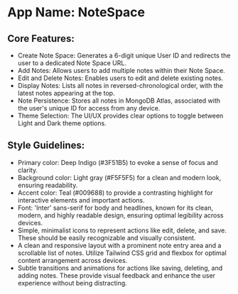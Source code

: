 # **App Name**: NoteSpace

## Core Features:

- Create Note Space: Generates a 6-digit unique User ID and redirects the user to a dedicated Note Space URL.
- Add Notes: Allows users to add multiple notes within their Note Space.
- Edit and Delete Notes: Enables users to edit and delete existing notes.
- Display Notes: Lists all notes in reversed-chronological order, with the latest notes appearing at the top.
- Note Persistence: Stores all notes in MongoDB Atlas, associated with the user's unique ID for access from any device.
- Theme Selection: The UI/UX provides clear options to toggle between Light and Dark theme options.

## Style Guidelines:

- Primary color: Deep Indigo (#3F51B5) to evoke a sense of focus and clarity.
- Background color: Light gray (#F5F5F5) for a clean and modern look, ensuring readability.
- Accent color: Teal (#009688) to provide a contrasting highlight for interactive elements and important actions.
- Font: 'Inter' sans-serif for body and headlines, known for its clean, modern, and highly readable design, ensuring optimal legibility across devices.
- Simple, minimalist icons to represent actions like edit, delete, and save. These should be easily recognizable and visually consistent.
- A clean and responsive layout with a prominent note entry area and a scrollable list of notes. Utilize Tailwind CSS grid and flexbox for optimal content arrangement across devices.
- Subtle transitions and animations for actions like saving, deleting, and adding notes. These provide visual feedback and enhance the user experience without being distracting.